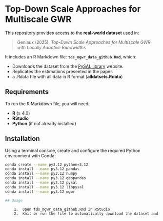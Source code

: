 # Top-Down Scale Approaches for Multiscale GWR  

This repository provides access to the **real-world dataset** used in:  

> Geniaux (2025), *Top-Down Scale Approaches for Multiscale GWR with Locally Adaptive Bandwidths*  

It includes an R Markdown file: **`tds_mgwr_data_github.Rmd`**, which:  
- Downloads the dataset from the [PySAL library](https://pysal.org/) website.  
- Replicates the estimations presented in the paper.
- a .Rdata file with all data in R format (**alldatsets.Rdata**)  

## Requirements  

To run the R Markdown file, you will need:  
- **R** (≥ 4.0)  
- **RStudio**  
- **Python** (if not already installed)  

## Installation  

Using a terminal console, create and configure the required Python environment with Conda:  

```bash
conda create --name py3.12 python=3.12
conda install --name py3.12 pandas
conda install --name py3.12 numpy
conda install --name py3.12 geopandas
conda install --name py3.12 pysal
conda install --name py3.12 libpysal
conda install --name py3.12 mgwr

## Usage

	1.	Open tds_mgwr_data_github.Rmd in RStudio.
	2.	Knit or run the file to automatically download the dataset and reproduce the results from the article.

